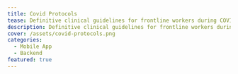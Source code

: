 ```yaml
---
title: Covid Protocols
tease: Definitive clinical guidelines for frontline workers during COVID-19.
description: Definitive clinical guidelines for frontline workers during COVID-19.
cover: /assets/covid-protocols.png
categories:
  - Mobile App
  - Backend
featured: true
---
```

